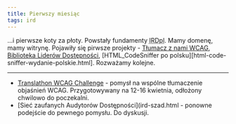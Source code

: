 ```yaml
---
title: Pierwszy miesiąc
tags: ird
---
```


&hellip;i pierwsze koty za płoty. Powstały fundamenty <abbr title="Izby Rzemiosła Dostępnościowego">IRDpl</abbr>. Mamy domenę, mamy witrynę. Pojawiły się pirwsze projekty - [Tłumacz z nami WCAG](tlumacz-z-nami-wcag-22.html), [Biblioteka Liderów Dostępności](biblioteka-liderow-dostepnosci.html), [HTML_CodeSniffer po polsku][html-code-sniffer-wydanie-polskie.html]. Rozważamy kolejne.  



<!--more-->

---

- [Translathon WCAG Challenge](translathon.html) - pomysł na wspólne tłumaczenie objaśnień WCAG. Przygotowywany na 12-16 kwietnia, odłożony chwilowo do poczekalni.
- [Sieć zaufanych Audytorów Dostępności](ird-szad.html - ponowne podejście do pewnego pomysłu. Do dyskusji.


